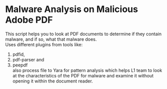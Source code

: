 # Malware Analysis on Malicious Adobe PDF
This script helps you to look at PDF documents to determine if they contain malware, and if so, what that malware does. 
<br>
Uses different plugins from tools like:
1. pdfid, 
2. pdf-parser and 
3. peepdf <br/>
also process file to Yara for pattern analysis which helps L1 team to look at the characteristics of the PDF for malware and examine it without opening it within the document reader. 


